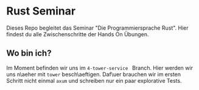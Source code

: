 # Rust Seminar

Dieses Repo begleitet das Seminar "Die Programmiersprache Rust".
Hier findest du alle Zwischenschritte der Hands On Übungen.

## Wo bin ich?

Im Moment befinden wir uns im `4-tower-service ` Branch. Hier werden wir uns n\aeher mit `tower` besch\aeftigen.
Daf\uer brauchen wir im ersten Schritt nicht einmal `axum` und schreiben nur ein paar explorative Tests.

##
